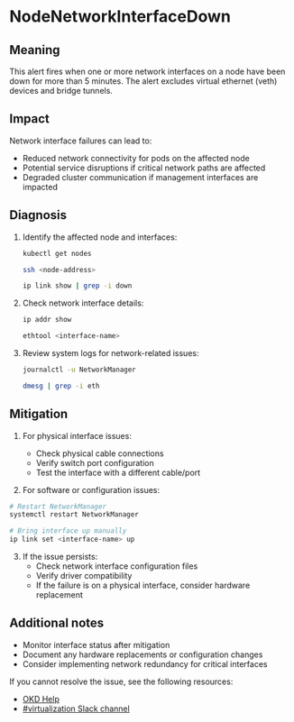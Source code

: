 # NodeNetworkInterfaceDown

## Meaning

This alert fires when one or more network interfaces on a node have been down
for more than 5 minutes. The alert excludes virtual ethernet (veth) devices and
bridge tunnels.

## Impact

Network interface failures can lead to:
- Reduced network connectivity for pods on the affected node
- Potential service disruptions if critical network paths are affected
- Degraded cluster communication if management interfaces are impacted

## Diagnosis

1. Identify the affected node and interfaces:
   ```bash
   kubectl get nodes
   ```

   ```bash
   ssh <node-address>
   ```

   ```bash
   ip link show | grep -i down
   ```

2. Check network interface details:
   ```bash
   ip addr show
   ```

   ```bash
   ethtool <interface-name>
   ```

3. Review system logs for network-related issues:
   ```bash
   journalctl -u NetworkManager
   ```

   ```bash
   dmesg | grep -i eth
   ```

## Mitigation

1. For physical interface issues:
   - Check physical cable connections
   - Verify switch port configuration
   - Test the interface with a different cable/port

2. For software or configuration issues:
<!--USstart-->
   ```bash
   # Restart NetworkManager
   systemctl restart NetworkManager
   ```

   ```bash
   # Bring interface up manually
   ip link set <interface-name> up
   ```
<!--USend-->

   <!--DS: [OCPV:NodeNetworkInterfaceDown alert for unused network interfaces](https://access.redhat.com/solutions/7123315)-->

3. If the issue persists:
   - Check network interface configuration files
   - Verify driver compatibility
   - If the failure is on a physical interface, consider hardware replacement

## Additional notes
- Monitor interface status after mitigation
- Document any hardware replacements or configuration changes
- Consider implementing network redundancy for critical interfaces

<!--DS: If you cannot resolve the issue, log in to the
link:https://access.redhat.com[Customer Portal] and open a support case,
attaching the artifacts gathered during the diagnosis procedure.-->
<!--USstart-->
If you cannot resolve the issue, see the following resources:

- [OKD Help](https://www.okd.io/help/)
- [#virtualization Slack channel](https://kubernetes.slack.com/channels/virtualization)
<!--USend-->
